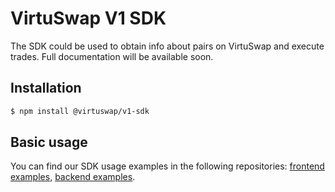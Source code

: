 # VirtuSwap V1 SDK
The SDK could be used to obtain info about pairs on VirtuSwap and execute trades. Full documentation will be available soon.

## Installation
```bash
$ npm install @virtuswap/v1-sdk
```

## Basic usage
You can find our SDK usage examples in the following repositories: [frontend examples](https://github.com/Virtuswap/v1-sdk-frontend-example), [backend examples](https://github.com/Virtuswap/v1-sdk-backend-example).

